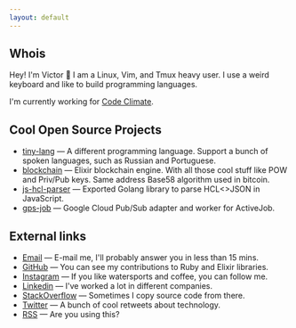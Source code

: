 ```yaml
---
layout: default
---
```


## Whois

Hey! I'm Victor 👋 I am a Linux, Vim, and Tmux heavy user. I use a weird keyboard and like to build programming languages.

I'm currently working for [Code Climate](http://codeclimate.com).

## Cool Open Source Projects

- [tiny-lang](https://github.com/vgsantoniazzi/tiny-lang) — A different programming language. Support a bunch of spoken languages, such as Russian and Portuguese.
- [blockchain](https://github.com/vgsantoniazzi/blockchain) — Elixir blockchain engine. With all those cool stuff like POW and Priv/Pub keys. Same address Base58 algorithm used in bitcoin.
- [js-hcl-parser](https://github.com/vgsantoniazzi/js-hcl-parser) — Exported Golang library to parse HCL<>JSON in JavaScript.
- [gps-job](https://github.com/vgsantoniazzi/gps-job) — Google Cloud Pub/Sub adapter and worker for ActiveJob.

## External links

- [Email](mailto:vgsantoniazzi@gmail.com) — E-mail me, I'll probably answer you in less than 15 mins.
- [GitHub](https://github.com/vgsantoniazzi) — You can see my contributions to Ruby and Elixir libraries.
- [Instagram](https://instagram.com/vgsantoniazzi) — If you like watersports and coffee, you can follow me.
- [Linkedin](https://linkedin.com/in/vgsantoniazzi) — I've worked a lot in different companies.
- [StackOverflow](https://stackoverflow.com/users/2740420/vgsantoniazzi) — Sometimes I copy source code from there.
- [Twitter](https://twitter.com/vgsantoniazzi) — A bunch of cool retweets about technology.
- [RSS](https://vgsantoniazzi.com/feed.xml) — Are you using this?



